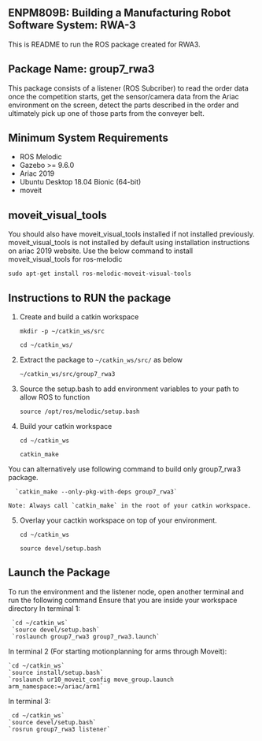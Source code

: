 ## **ENPM809B: Building a Manufacturing Robot Software System: RWA-3**

This is README to run the ROS package created for RWA3. 

## **Package Name: group7_rwa3**
This package consists of a listener (ROS Subcriber) to read the order data once the competition starts, get the sensor/camera data from the Ariac environment on the screen, detect the parts described in the order and ultimately pick up one of those parts from the conveyer belt. 


## **Minimum System Requirements**
  * ROS Melodic 
  * Gazebo >= 9.6.0 
  * Ariac 2019
  * Ubuntu Desktop 18.04 Bionic (64-bit)
  * moveit
## moveit_visual_tools
You should also have moveit_visual_tools installed if not installed previously. moveit_visual_tools is not installed by default using installation instructions on ariac 2019 website. Use the below command to install moveit_visual_tools for ros-melodic

  `sudo apt-get install ros-melodic-moveit-visual-tools`

## **Instructions to RUN the package**
1. Create and build a catkin workspace

      `mkdir -p ~/catkin_ws/src`
       
      `cd ~/catkin_ws/`

2.  Extract the package to `~/catkin_ws/src/` as below

      `~/catkin_ws/src/group7_rwa3`
         
3. Source the setup.bash to add environment variables to your path to allow ROS to function

      `source /opt/ros/melodic/setup.bash`

4. Build your catkin workspace

      `cd ~/catkin_ws`
       
      `catkin_make`

  You can alternatively use following command to build only group7_rwa3 package.

      `catkin_make --only-pkg-with-deps group7_rwa3`

    Note: Always call `catkin_make` in the root of your catkin workspace. 

5. Overlay your cactkin workspace on top of your environment.

     `cd ~/catkin_ws`

     `source devel/setup.bash`
 
## **Launch the Package**

To run the environment and the listener node, open another terminal and run the following command
Ensure that you are inside your workspace directory
   In terminal 1:

     `cd ~/catkin_ws`
     `source devel/setup.bash`
     `roslaunch group7_rwa3 group7_rwa3.launch`
   
   In terminal 2 (For starting motionplanning for arms through Moveit):

    `cd ~/catkin_ws`
    `source install/setup.bash`
    `roslaunch ur10_moveit_config move_group.launch arm_namespace:=/ariac/arm1`

   In terminal 3:

     cd ~/catkin_ws`
    `source devel/setup.bash`
    `rosrun group7_rwa3 listener`








